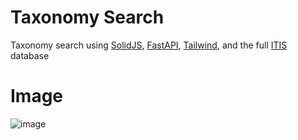 # Taxonomy Search
Taxonomy search using [SolidJS](https://www.solidjs.com/), [FastAPI](https://fastapi.tiangolo.com/), [Tailwind](https://tailwindcss.com/), and the full [ITIS](https://en.wikipedia.org/wiki/Integrated_Taxonomic_Information_System) database

# Image
![image](https://github.com/JakeRoggenbuck/taxonomy-search/assets/35516367/e986bb4b-1012-4c45-a759-394096b93d1c)
